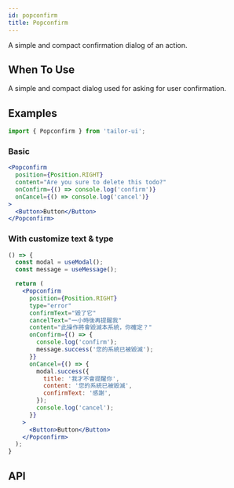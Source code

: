```yaml
---
id: popconfirm
title: Popconfirm
---
```


A simple and compact confirmation dialog of an action.

## When To Use

A simple and compact dialog used for asking for user confirmation.

## Examples

```js
import { Popconfirm } from 'tailor-ui';
```

### Basic

```jsx live
<Popconfirm
  position={Position.RIGHT}
  content="Are you sure to delete this todo?"
  onConfirm={() => console.log('confirm')}
  onCancel={() => console.log('cancel')}
>
  <Button>Button</Button>
</Popconfirm>
```

### With customize text & type

```jsx live
() => {
  const modal = useModal();
  const message = useMessage();

  return (
    <Popconfirm
      position={Position.RIGHT}
      type="error"
      confirmText="毀了它"
      cancelText="一小時後再提醒我"
      content="此操作將會毀滅本系統，你確定？"
      onConfirm={() => {
        console.log('confirm');
        message.success('您的系統已被毀滅');
      }}
      onCancel={() => {
        modal.success({
          title: '我才不會提醒你',
          content: '您的系統已被毀滅',
          confirmText: '感謝',
        });
        console.log('cancel');
      }}
    >
      <Button>Button</Button>
    </Popconfirm>
  );
}
```

## API
